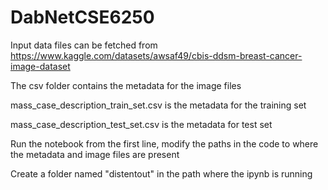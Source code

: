# DabNetCSE6250
Input data files can be fetched from https://www.kaggle.com/datasets/awsaf49/cbis-ddsm-breast-cancer-image-dataset

The csv folder contains the metadata for the image files

mass_case_description_train_set.csv is the metadata for the training set

mass_case_description_test_set.csv is the metadata for test set

Run the notebook from the first line, modify the paths in the code to where the metadata and image files are present

Create a folder named "distentout" in the path where the ipynb is running
